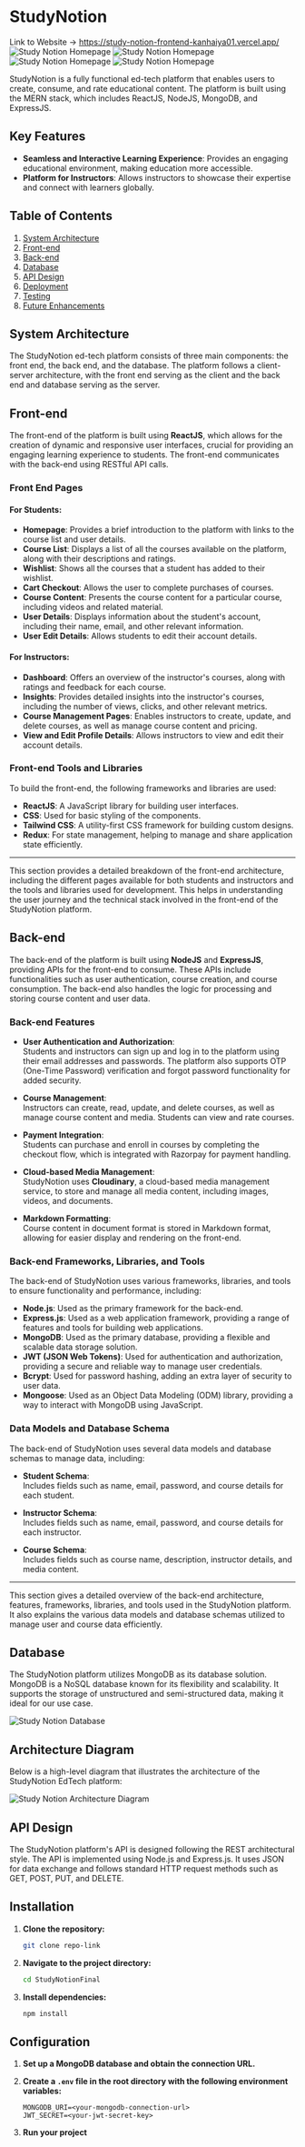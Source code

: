 # StudyNotion
Link to Website -> https://study-notion-frontend-kanhaiya01.vercel.app/
![Study Notion Homepage](./images/home1.png)
![Study Notion Homepage](./images/home2.png)
![Study Notion Homepage](./images/home3.png)
![Study Notion Homepage](./images/home4.png)


StudyNotion is a fully functional ed-tech platform that enables users to create, consume, and rate educational content. The platform is built using the MERN stack, which includes ReactJS, NodeJS, MongoDB, and ExpressJS.

## Key Features

- **Seamless and Interactive Learning Experience**: Provides an engaging educational environment, making education more accessible.
- **Platform for Instructors**: Allows instructors to showcase their expertise and connect with learners globally.

## Table of Contents

1. [System Architecture](#system-architecture)
2. [Front-end](#front-end)
3. [Back-end](#back-end)
4. [Database](#database)
5. [API Design](#api-design)
6. [Deployment](#deployment)
7. [Testing](#testing)
8. [Future Enhancements](#future-enhancements)

## System Architecture

The StudyNotion ed-tech platform consists of three main components: the front end, the back end, and the database. The platform follows a client-server architecture, with the front end serving as the client and the back end and database serving as the server.

## Front-end

The front-end of the platform is built using **ReactJS**, which allows for the creation of dynamic and responsive user interfaces, crucial for providing an engaging learning experience to students. The front-end communicates with the back-end using RESTful API calls.

### Front End Pages

#### For Students:

- **Homepage**: Provides a brief introduction to the platform with links to the course list and user details.
- **Course List**: Displays a list of all the courses available on the platform, along with their descriptions and ratings.
- **Wishlist**: Shows all the courses that a student has added to their wishlist.
- **Cart Checkout**: Allows the user to complete purchases of courses.
- **Course Content**: Presents the course content for a particular course, including videos and related material.
- **User Details**: Displays information about the student's account, including their name, email, and other relevant information.
- **User Edit Details**: Allows students to edit their account details.

#### For Instructors:

- **Dashboard**: Offers an overview of the instructor's courses, along with ratings and feedback for each course.
- **Insights**: Provides detailed insights into the instructor's courses, including the number of views, clicks, and other relevant metrics.
- **Course Management Pages**: Enables instructors to create, update, and delete courses, as well as manage course content and pricing.
- **View and Edit Profile Details**: Allows instructors to view and edit their account details.

### Front-end Tools and Libraries

To build the front-end, the following frameworks and libraries are used:

- **ReactJS**: A JavaScript library for building user interfaces.
- **CSS**: Used for basic styling of the components.
- **Tailwind CSS**: A utility-first CSS framework for building custom designs.
- **Redux**: For state management, helping to manage and share application state efficiently.

---

This section provides a detailed breakdown of the front-end architecture, including the different pages available for both students and instructors and the tools and libraries used for development. This helps in understanding the user journey and the technical stack involved in the front-end of the StudyNotion platform.

## Back-end

The back-end of the platform is built using **NodeJS** and **ExpressJS**, providing APIs for the front-end to consume. These APIs include functionalities such as user authentication, course creation, and course consumption. The back-end also handles the logic for processing and storing course content and user data.

### Back-end Features

- **User Authentication and Authorization**:  
  Students and instructors can sign up and log in to the platform using their email addresses and passwords. The platform also supports OTP (One-Time Password) verification and forgot password functionality for added security.

- **Course Management**:  
  Instructors can create, read, update, and delete courses, as well as manage course content and media. Students can view and rate courses.

- **Payment Integration**:  
  Students can purchase and enroll in courses by completing the checkout flow, which is integrated with Razorpay for payment handling.

- **Cloud-based Media Management**:  
  StudyNotion uses **Cloudinary**, a cloud-based media management service, to store and manage all media content, including images, videos, and documents.

- **Markdown Formatting**:  
  Course content in document format is stored in Markdown format, allowing for easier display and rendering on the front-end.

### Back-end Frameworks, Libraries, and Tools

The back-end of StudyNotion uses various frameworks, libraries, and tools to ensure functionality and performance, including:

- **Node.js**: Used as the primary framework for the back-end.
- **Express.js**: Used as a web application framework, providing a range of features and tools for building web applications.
- **MongoDB**: Used as the primary database, providing a flexible and scalable data storage solution.
- **JWT (JSON Web Tokens)**: Used for authentication and authorization, providing a secure and reliable way to manage user credentials.
- **Bcrypt**: Used for password hashing, adding an extra layer of security to user data.
- **Mongoose**: Used as an Object Data Modeling (ODM) library, providing a way to interact with MongoDB using JavaScript.

### Data Models and Database Schema

The back-end of StudyNotion uses several data models and database schemas to manage data, including:

- **Student Schema**:  
  Includes fields such as name, email, password, and course details for each student.

- **Instructor Schema**:  
  Includes fields such as name, email, password, and course details for each instructor.

- **Course Schema**:  
  Includes fields such as course name, description, instructor details, and media content.

---

This section gives a detailed overview of the back-end architecture, features, frameworks, libraries, and tools used in the StudyNotion platform. It also explains the various data models and database schemas utilized to manage user and course data efficiently.

## Database

The StudyNotion platform utilizes MongoDB as its database solution. MongoDB is a NoSQL database known for its flexibility and scalability. It supports the storage of unstructured and semi-structured data, making it ideal for our use case.

![Study Notion Database](./images/db.png)

## Architecture Diagram

Below is a high-level diagram that illustrates the architecture of the StudyNotion EdTech platform:

![Study Notion Architecture Diagram](./images/architecture.png)

## API Design

The StudyNotion platform's API is designed following the REST architectural style. The API is implemented using Node.js and Express.js. It uses JSON for data exchange and follows standard HTTP request methods such as GET, POST, PUT, and DELETE.


## Installation

1. **Clone the repository:**

    ```bash
    git clone repo-link
    ```

2. **Navigate to the project directory:**

    ```bash
    cd StudyNotionFinal
    ```

3. **Install dependencies:**

    ```bash
    npm install
    ```

## Configuration

1. **Set up a MongoDB database and obtain the connection URL.**

2. **Create a `.env` file in the root directory with the following environment variables:**

    ```plaintext
    MONGODB_URI=<your-mongodb-connection-url>
    JWT_SECRET=<your-jwt-secret-key>
    ```
3. **Run your project**

